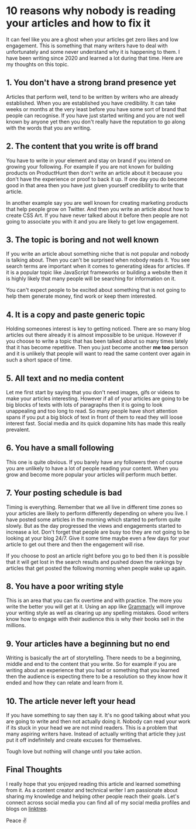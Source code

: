 # 10 reasons why nobody is reading your articles and how to fix it

It can feel like you are a ghost when your articles get zero likes and low engagement. This is something that many writers have to deal with unfortunately and some never understand why it is happening to them. I have been writing since 2020 and learned a lot during that time. Here are my thoughts on this topic.

## 1. You don't have a strong brand presence yet

Articles that perform well, tend to be written by writers who are already established. When you are established you have credibility. It can take weeks or months at the very least before you have some sort of brand that people can recognise. If you have just started writing and you are not well known by anyone yet then you don't really have the reputation to go along with the words that you are writing.

## 2. The content that you write is off brand

You have to write in your element and stay on brand if you intend on growing your following. For example if you are not known for building products on ProductHunt then don't write an article about it because you don't have the experience or proof to back it up. If one day you do become good in that area then you have just given yourself credibility to write that article.

In another example say you are well known for creating marketing products that help people grow on Twitter. And then you write an article about how to create CSS Art. If you have never talked about it before then people are not going to associate you with it and you are likely to get low engagement.

## 3. The topic is boring and not well known

If you write an article about something niche that is not popular and nobody is talking about. Then you can't be surprised when nobody reads it. You see search terms are important when it comes to generating ideas for articles. If it is a popular topic like JavaScript frameworks or building a website then it is highly likely that many people will be searching for information on it.

You can't expect people to be excited about something that is not going to help them generate money, find work or keep them interested.

## 4. It is a copy and paste generic topic

Holding someones interest is key to getting noticed. There are so many blog articles out there already it is almost impossible to be unique. However if you choose to write a topic that has been talked about so many times lately that it has become repetitive. Then you just become another **me too** person and it is unlikely that people will want to read the same content over again in such a short space of time.

## 5. All text and no media content

Let me first start by saying that you don't need images, gifs or videos to make your articles interesting. However if all of your articles are going to be big blocks of texts with lots of paragraphs then it is going to look unappealing and too long to read. So many people have short attention spans if you put a big block of text in front of them to read they will loose interest fast. Social media and its quick dopamine hits has made this really prevalent.

## 6. You have a small following

This one is quite obvious. If you barely have any followers then of course you are unlikely to have a lot of people reading your content. When you grow and become more popular your articles will perform much better.

## 7. Your posting schedule is bad

Timing is everything. Remember that we all live in different time zones so your articles are likely to perform differently depending on where you live. I have posted some articles in the morning which started to perform quite slowly. But as the day progressed the views and engagements started to increase a lot. Don't forget that people are busy too they are not going to be looking at your blog 24/7. Give it some time maybe even a few days for your article to get out there and then the engagement will rise.

If you choose to post an article right before you go to bed then it is possible that it will get lost in the search results and pushed down the rankings by articles that get posted the following morning when people wake up again.

## 8. You have a poor writing style

This is an area that you can fix overtime and with practice. The more you write the better you will get at it. Using an app like [Grammarly](https://www.grammarly.com/) will improve your writing style as well as clearing up any spelling mistakes. Good writers know how to engage with their audience this is why their books sell in the millions.

## 9. Your articles have a beginning but no end

Writing is basically the art of storytelling. There needs to be a beginning, middle and end to the content that you write. So for example if you are writing about an experience that you had or something that you learned then the audience is expecting there to be a resolution so they know how it ended and how they can relate and learn from it.

## 10. The article never left your head

If you have something to say then say it. It's no good talking about what you are going to write and then not actually doing it. Nobody can read your work if its stuck in your head we are not mind readers. This is a problem that many aspiring writers have. Instead of actually writing that article they just put it off indefinitely and create excuses for themselves.

Tough love but nothing will change until you take action.

## Final Thoughts

I really hope that you enjoyed reading this article and learned something from it. As a content creator and technical writer I am passionate about sharing my knowledge and helping other people reach their goals. Let's connect across social media you can find all of my social media profiles and blogs on [linktree](https://linktr.ee/andrewbaisden).

Peace ✌️
